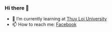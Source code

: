 ### Hi there 👋

- 🌱 I’m currently learning at [Thuy Loi University]
- 📫 How to reach me: [Facebook]

[Thuy Loi University]: https://www.facebook.com/daihocthuyloi1959
[Facebook]: https://www.facebook.com/lgv17121
